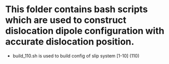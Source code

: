This folder contains bash scripts which are used to construct dislocation dipole configuration with accurate dislocation position.
===================================================================================================================================

* build_110.sh is used to build config of slip system [1-10] (110)
